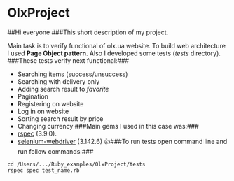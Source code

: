 # OlxProject

##Hi everyone
###This short description of my project.

Main task is to verify functional of olx.ua website.
To build web architecture I used **Page Object pattern**.
Also I developed some tests (_tests_ directory).
###These tests verify next functional:###
- Searching items (success/unsuccess)
- Searching with delivery only
- Adding search result to _favorite_
- Pagination
- Registering on website
- Log in on website
- Sorting search result by price
- Changing currency
###Main gems I used in this case was:###
- [rspec](https://github.com/rspec/rspec) (3.9.0).
- [selenium-webdriver](https://rubygems.org/gems/selenium-webdriver/versions/2.53.0) (3.142.6)
:+1:###To run tests open command line and run follow commands:###
```
cd /Users/.../Ruby_examples/OlxProject/tests
rspec spec test_name.rb
```
